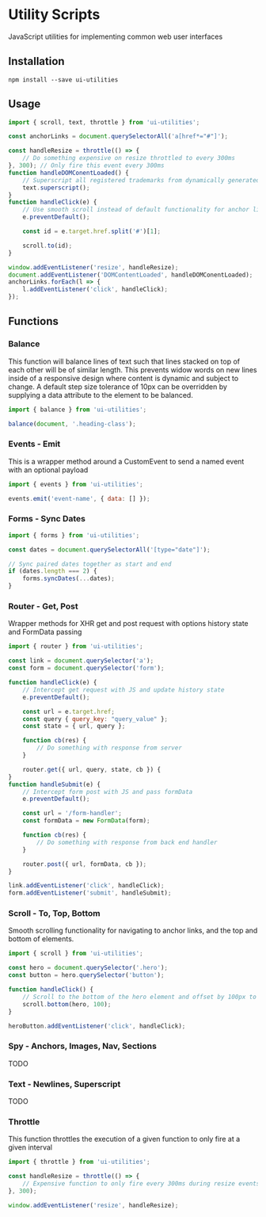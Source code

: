 # Utility Scripts

JavaScript utilities for implementing common web user interfaces

## Installation

```
npm install --save ui-utilities
```

## Usage

```javascript
import { scroll, text, throttle } from 'ui-utilities';

const anchorLinks = document.querySelectorAll('a[href*="#"]');

const handleResize = throttle(() => {
    // Do something expensive on resize throttled to every 300ms
}, 300); // Only fire this event every 300ms
function handleDOMConentLoaded() {
    // Superscript all registered trademarks from dynamically generated content
    text.superscript();
}
function handleClick(e) {
    // Use smooth scroll instead of default functionality for anchor link
    e.preventDefault();

    const id = e.target.href.split('#')[1];

    scroll.to(id);
}

window.addEventListener('resize', handleResize);
document.addEventListener('DOMContentLoaded', handleDOMConentLoaded);
anchorLinks.forEach(l => {
    l.addEventListener('click', handleClick);
});
```

## Functions

### Balance

This function will balance lines of text such that lines stacked on top of each other will be of similar length. This prevents widow words on new lines inside of a responsive design where content is dynamic and subject to change. A default step size tolerance of 10px can be overridden by supplying a data attribute to the element to be balanced.

```javascript
import { balance } from 'ui-utilities';

balance(document, '.heading-class');
```

### Events - Emit

This is a wrapper method around a CustomEvent to send a named event with an optional payload

```javascript
import { events } from 'ui-utilities';

events.emit('event-name', { data: [] });
```

### Forms - Sync Dates

```javascript
import { forms } from 'ui-utilities';

const dates = document.querySelectorAll('[type="date"]');

// Sync paired dates together as start and end
if (dates.length === 2) {
    forms.syncDates(...dates);
}
```

### Router - Get, Post

Wrapper methods for XHR get and post request with options history state and FormData passing

```javascript
import { router } from 'ui-utilities';

const link = document.querySelector('a');
const form = document.querySelector('form');

function handleClick(e) {
    // Intercept get request with JS and update history state
    e.preventDefault();

    const url = e.target.href;
    const query { query_key: "query_value" };
    const state = { url, query };

    function cb(res) {
        // Do something with response from server
    }

    router.get({ url, query, state, cb }) {
}
function handleSubmit(e) {
    // Intercept form post with JS and pass formData
    e.preventDefault();

    const url = '/form-handler';
    const formData = new FormData(form);

    function cb(res) {
        // Do something with response from back end handler
    }

    router.post({ url, formData, cb });
}

link.addEventListener('click', handleClick);
form.addEventListener('submit', handleSubmit);
```

### Scroll - To, Top, Bottom

Smooth scrolling functionality for navigating to anchor links, and the top and bottom of elements.

```javascript
import { scroll } from 'ui-utilities';

const hero = document.querySelector('.hero');
const button = hero.querySelector('button');

function handleClick() {
    // Scroll to the bottom of the hero element and offset by 100px to compensate for the fixed header
    scroll.bottom(hero, 100);
}

heroButton.addEventListener('click', handleClick);
```

### Spy - Anchors, Images, Nav, Sections

TODO

### Text - Newlines, Superscript

TODO

### Throttle

This function throttles the execution of a given function to only fire at a given interval

```javascript
import { throttle } from 'ui-utilities';

const handleResize = throttle(() => {
    // Expensive function to only fire every 300ms during resize events firing
}, 300);

window.addEventListener('resize', handleResize);
```
